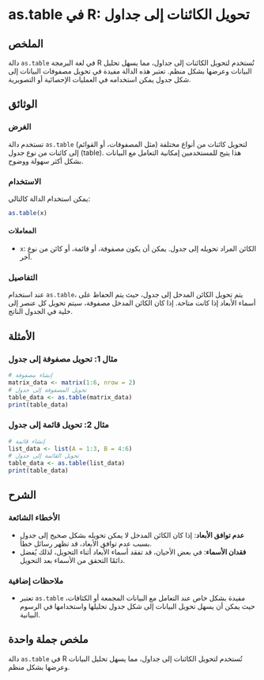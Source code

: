 <!--
Meta Description: # as.table في R: تحويل الكائنات إلى جداول ## الملخص دالة `as.table` في لغة البرمجة R تُستخدم لتحويل الكائنات إلى جداول، مما يسهل تحليل البيانات وعرضها...
Meta Keywords: إلى, table, جدول, تحويل, البيانات
-->

# as.table في R: تحويل الكائنات إلى جداول

## الملخص
دالة `as.table` في لغة البرمجة R تُستخدم لتحويل الكائنات إلى جداول، مما يسهل تحليل البيانات وعرضها بشكل منظم. تعتبر هذه الدالة مفيدة في تحويل مصفوفات البيانات إلى شكل جدول يمكن استخدامه في العمليات الإحصائية أو التصويرية.

## الوثائق
### الغرض
تستخدم دالة `as.table` لتحويل كائنات من أنواع مختلفة (مثل المصفوفات، أو القوائم) إلى كائنات من نوع جدول (table). هذا يتيح للمستخدمين إمكانية التعامل مع البيانات بشكل أكثر سهولة ووضوح.

### الاستخدام
يمكن استخدام الدالة كالتالي:

```R
as.table(x)
```

#### المعاملات
- `x`: الكائن المراد تحويله إلى جدول. يمكن أن يكون مصفوفة، أو قائمة، أو كائن من نوع آخر.

### التفاصيل
عند استخدام `as.table`، يتم تحويل الكائن المدخل إلى جدول، حيث يتم الحفاظ على أسماء الأبعاد إذا كانت متاحة. إذا كان الكائن المدخل مصفوفة، سيتم تحويل كل عنصر إلى خلية في الجدول الناتج. 

## الأمثلة
### مثال 1: تحويل مصفوفة إلى جدول
```R
# إنشاء مصفوفة
matrix_data <- matrix(1:6, nrow = 2)
# تحويل المصفوفة إلى جدول
table_data <- as.table(matrix_data)
print(table_data)
```

### مثال 2: تحويل قائمة إلى جدول
```R
# إنشاء قائمة
list_data <- list(A = 1:3, B = 4:6)
# تحويل القائمة إلى جدول
table_data <- as.table(list_data)
print(table_data)
```

## الشرح
### الأخطاء الشائعة
- **عدم توافق الأبعاد**: إذا كان الكائن المدخل لا يمكن تحويله بشكل صحيح إلى جدول بسبب عدم توافق الأبعاد، قد تظهر رسائل خطأ.
- **فقدان الأسماء**: في بعض الأحيان، قد تفقد أسماء الأبعاد أثناء التحويل، لذلك يُفضل دائمًا التحقق من الأسماء بعد التحويل.

### ملاحظات إضافية
- تعتبر `as.table` مفيدة بشكل خاص عند التعامل مع البيانات المجمعة أو الكثافات، حيث يمكن أن يسهل تحويل البيانات إلى شكل جدول تحليلها واستخدامها في الرسوم البيانية.

## ملخص جملة واحدة
دالة `as.table` في R تُستخدم لتحويل الكائنات إلى جداول، مما يسهل تحليل البيانات وعرضها بشكل منظم.